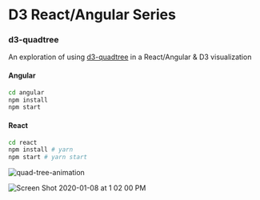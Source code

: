 # D3 React/Angular Series
### d3-quadtree

An exploration of using [d3-quadtree](https://github.com/d3/d3-quadtree) in a React/Angular & D3 visualization

#### Angular

```bash
cd angular
npm install
npm start
```

#### React

```bash
cd react
npm install # yarn
npm start # yarn start
```

![quad-tree-animation](https://user-images.githubusercontent.com/1707103/72832270-8b48a480-3c52-11ea-824f-ff86eaaaeaa8.gif)

![Screen Shot 2020-01-08 at 1 02 00 PM](https://user-images.githubusercontent.com/1707103/72003336-23886780-3217-11ea-9fe8-4837a5152d5b.png)

